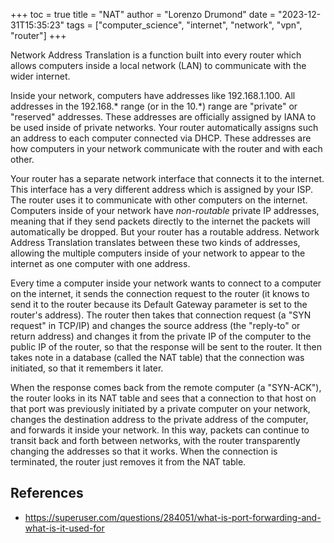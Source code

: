 +++
toc = true
title = "NAT"
author = "Lorenzo Drumond"
date = "2023-12-31T15:35:23"
tags = ["computer_science",  "internet",  "network",  "vpn",  "router"]
+++


Network Address Translation is a function built into every router
which allows computers inside a local network (LAN) to communicate
with the wider internet.

Inside your network, computers have addresses like 192.168.1.100. All addresses
in the 192.168.* range (or in the 10.*) range are "private" or "reserved"
addresses. These addresses are officially assigned by IANA to be used inside of
private networks. Your router automatically assigns such an address to each
computer connected via DHCP. These addresses are how computers in your network
communicate with the router and with each other.

Your router has a separate network interface that connects it to the internet.
This interface has a very different address which is assigned by your ISP. The
router uses it to communicate with other computers on the internet. Computers
inside of your network have _non-routable_ private IP addresses, meaning that
if they send packets directly to the internet the packets will automatically be
dropped. But your router has a routable address. Network Address Translation
translates between these two kinds of addresses, allowing the multiple
computers inside of your network to appear to the internet as one computer with
one address.

Every time a computer inside your network wants to connect to a computer on the
internet, it sends the connection request to the router (it knows to send it to
the router because its Default Gateway parameter is set to the router's
address). The router then takes that connection request (a "SYN request" in
TCP/IP) and changes the source address (the "reply-to" or return address) and
changes it from the private IP of the computer to the public IP of the router,
so that the response will be sent to the router. It then takes note in a
database (called the NAT table) that the connection was initiated, so that it
remembers it later.

When the response comes back from the remote computer (a "SYN-ACK"), the router
looks in its NAT table and sees that a connection to that host on that port was
previously initiated by a private computer on your network, changes the
destination address to the private address of the computer, and forwards it
inside your network. In this way, packets can continue to transit back and
forth between networks, with the router transparently changing the addresses so
that it works. When the connection is terminated, the router just removes it
from the NAT table.

## References
- https://superuser.com/questions/284051/what-is-port-forwarding-and-what-is-it-used-for
